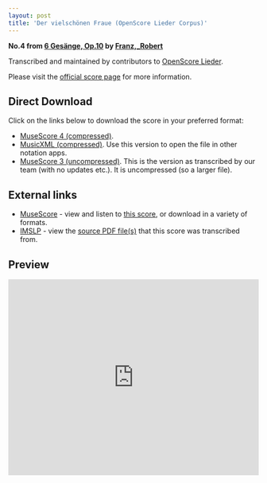 ```yaml
---
layout: post
title: 'Der vielschönen Fraue (OpenScore Lieder Corpus)'
---
```


__No.4 from [6 Gesänge, Op.10](https://fourscoreandmore.org/openscore/lieder/Franz%2C_Robert/6_Ges%C3%A4nge%2C_Op.10/) by [Franz,_Robert](https://fourscoreandmore.org/openscore/lieder/Franz%2C_Robert)__

Transcribed and maintained by contributors to [OpenScore Lieder].

Please visit the [official score page] for more information.

[official score page]: https://musescore.com/openscore-lieder-corpus/scores/6826157
[OpenScore Lieder]: https://musescore.com/openscore-lieder-corpus

## Direct Download

Click on the links below to download the score in your preferred format:
- [MuseScore 4 (compressed)](https://fourscoreandmore.org/openscore/lieder/Franz%2C_Robert/6_Ges%C3%A4nge%2C_Op.10/4_Der_vielsch%C3%B6nen_Fraue.mscz).
- [MusicXML (compressed)](https://fourscoreandmore.org/openscore/lieder/Franz%2C_Robert/6_Ges%C3%A4nge%2C_Op.10/4_Der_vielsch%C3%B6nen_Fraue.mxl). Use this version to open the file in other notation apps.
- [MuseScore 3 (uncompressed)](https://raw.githubusercontent.com/OpenScore/Lieder/refs/heads/main/scores/Franz%2C_Robert/6_Ges%C3%A4nge%2C_Op.10/4_Der_vielsch%C3%B6nen_Fraue/lc6826157.mscx). This is the version as transcribed by our team (with no updates etc.). It is uncompressed (so a larger file).

## External links

- [MuseScore] - view and listen to [this score][MuseScore], or download in a variety of formats.
- [IMSLP] - view the [source PDF file(s)][IMSLP] that this score was transcribed from.

[MuseScore]: https://musescore.com/score/6826157
[IMSLP]: https://imslp.org/wiki/Special:ReverseLookup/96278

## Preview

<iframe width="100%" height="394" src="https://musescore.com/openscore-lieder-corpus/scores/6826157/embed" frameborder="0" allowfullscreen allow="autoplay; fullscreen"></iframe>
